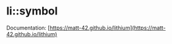 
li::symbol
=================================
Documentation: [https://matt-42.github.io/lithium](https://matt-42.github.io/lithium)
